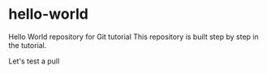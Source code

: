 # hello-world
Hello World repository for Git tutorial
This repository is built step by step in the tutorial.

Let's test a pull
